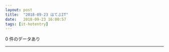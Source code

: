 ```yaml
---
layout: post
title:  "2018-09-23 はてぶIT"
date:   2018-09-23 16:00:57
tags: [it-hotentry]
---
```

0 件のデータあり

<hr>
